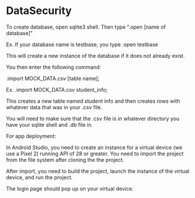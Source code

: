 # DataSecurity

To create database, open sqlite3 shell.
Then type ".open [name of database]"

Ex. If your database name is testbase, you type .open testbase

This will create a new instance of the database if it does not already exist.

You then enter the following command:

.import MOCK_DATA.csv [table name];

Ex.
.import MOCK_DATA.csv student_info;

This creates a new table named student info and then creates rows with whatever data that was in your .csv file.

You will need to make sure that the .csv file is in whatever directory you have your sqlite shell and .db file in.



For app deployment:

In Android Studio, you need to create an instance for a virtual device (we use a Pixel 2) running API of 28 or greater.
You need to import the project from the file system after cloning the the project.

After import, you need to build the project, launch the instance of the virtual device, and run the project.

The login page should pop up on your virtual device.


